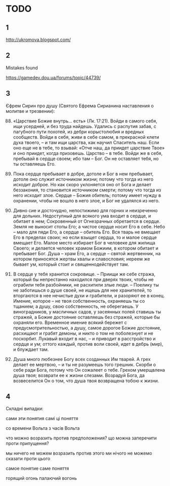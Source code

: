 # TODO

## 1
http://ukromova.blogspot.com/

## 2

Mistakes found

https://gamedev.dou.ua/forums/topic/44739/

## 3

Єфрем Сирин про душу (Святого Ефрема Сирианина наставления о молитве и трезвении):

88) «Царствие Божие внутрь... есть» (Лк. 17:21). Войди в самого себя, ищи усердней, и без труда найдешь. Удались с распутия забав, с пагубного пути похотей, из дебри корыстолюбия и вредных сообществ. Войди в себя, живи в себе самом, в прекрасной клети духа твоего, – и там ищи царства, как научил Спаситель наш. Если оно еще не в тебе, то взывай: «Отче наш, да приидет царствие Твое» и оно приидет, когда призовешь. Царство – в тебе. Войди же в себя, пребывай в сердце своем; ибо там – Бог. Он не оставляет тебя, но ты оставляешь Его.

89) Пока сердце пребывает в добре, дотоле и Бог в нем пребывает, дотоле оно служит источником жизни; потому что тогда из него исходит доброе. Но как скоро уклоняется оно от Бога и делает беззакония, то становится источником смерти; потому что тогда из него исходит злое. Сердце – Божия обитель; потому имеет нужду в охранении, чтобы не вошло в него злое, и Бог не удалялся из него.

90) Дивно сие и досточудно, непостижимо для горних и неизреченно для дольних. Недоступный для всякого ума входит в сердце, и обитает в нем; Сокровенный от Огнезрачных обретается в сердце. Земля не выносит стопы Его; а чистое сердце носит Его в себе. Небо – мало для пяди Его, а сердце – обитель Его. Вся тварь не вмещает Его в пределах своих; но если взыщет сердца, то и малое сердце вмещает Его. Малое место избирает Бог в человеке для жилища Своего; и делается человек храмом Божиим, в котором обитает и пребывает Бог. Душа – храм Его, а сердце – святой жертвенник, на котором приносятся жертвы хвалы и славословия; иереем же бывает ум, который стоит и священнодействует там.

91) В сердце у тебя хранится сокровище. – Приищи же себе стража, который бы непрестанно находился при дверях твоих, чтобы не ограбили тебя разбойники, не расхитили злые люди. – Поелику ты не заботишься о душе своей, не ищешь для нее хранителей, то вторгаются в нее нечистые духи и грабители, и разоряют ее в конец. Имение, которое – не твоя собственность, охраняешь ты со тщанием; а душу, свою собственность, не оберегаешь. У виноградников, у масличных садов, у засеянных полей ставишь ты стражей, а Божие достояние оставляешь без стражей, которые бы охраняли его. Временное имение всякий бережет с предусмотрительностью, а душу, самое дорогое Божие достояние, расхищают и грабят демоны, и никто о том не поболезнует и не поскорбит. Лукавый входит в нас, – и приводит в расстройство и сердце и ум; оттого каждый, против воли своей, идет в дебрь (мир), и блуждает там.

94) Душа много любезнее Богу всех созданных Им тварей. А грех делает ее мертвою, – и ты не разумеешь того грешник. Скорби о себе ради Бога, потому что Он сожалеет о тебе. Грехом умерщвлена душа твоя; возврати ее к жизни слезами. Возрадуй Бога, да возвеселится Он о том, что душа твоя возвращена тобою к жизни.

## 4

Складні випадки:

сами эти понятия
самі ці поняття

со времени Вольта
з часів Вольта

что можно возразить против предположения?
що можна заперечити проти припущення?

мы ничего не можем возразить против этого
ми нічого не можемо сказати проти цього

самое понятие
саме поняття

горящий огонь
палаючий вогонь
